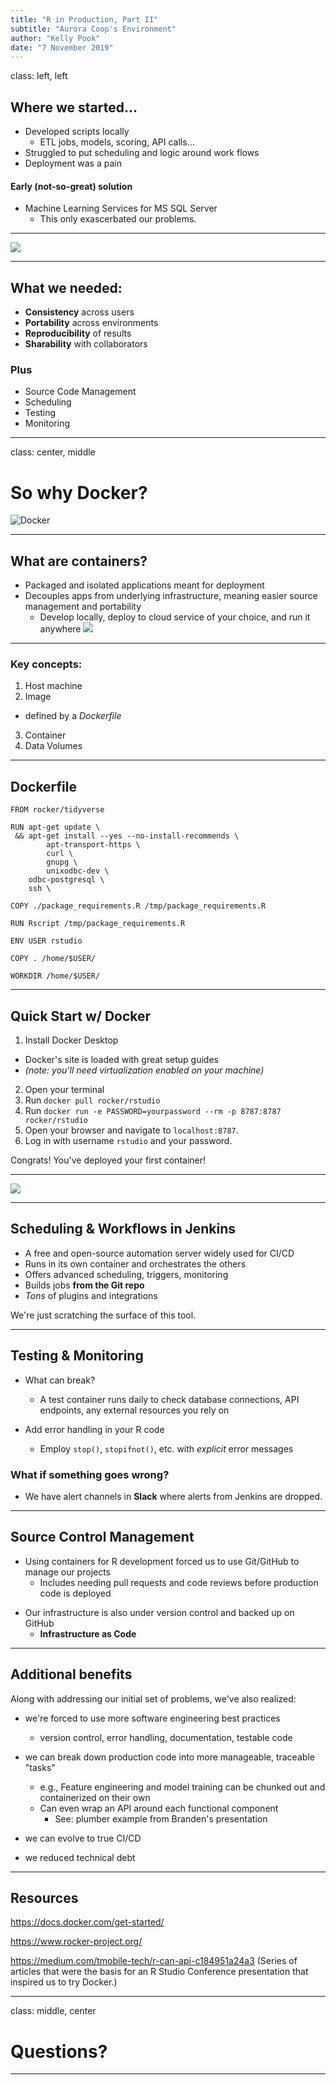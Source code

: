 ```yaml
---
title: "R in Production, Part II"
subtitle: "Aurora Coop's Environment"
author: "Kelly Pook"
date: "7 November 2019"
---
```


class: left, left


## Where we started...

- Developed scripts locally
  - ETL jobs, models, scoring, API calls...
- Struggled to put scheduling and logic around work flows
- Deployment was a pain

#### Early (not-so-great) solution
- Machine Learning Services for MS SQL Server
  - This only exascerbated our problems.

---

![](ac-env-old.svg)

---

## What we needed:

- **Consistency** across users
- **Portability** across environments
- **Reproducibility** of results
- **Sharability** with collaborators

### Plus
- Source Code Management
- Scheduling
- Testing
- Monitoring
  
---

class: center, middle 

# So why Docker?

![Docker](Moby-logo.png)

---

## What are containers?

* Packaged and isolated applications meant for deployment
* Decouples apps from underlying infrastructure, meaning easier source management and portability
  - Develop locally, deploy to cloud service of your choice, and run it anywhere
![](env-compare.png)
---

### Key concepts:

1. Host machine
2. Image
  - defined by a *Dockerfile*
3. Container
4. Data Volumes 

---

## Dockerfile
```
FROM rocker/tidyverse

RUN apt-get update \
 && apt-get install --yes --no-install-recommends \
        apt-transport-https \
        curl \
        gnupg \
        unixodbc-dev \
	odbc-postgresql \
	ssh \

COPY ./package_requirements.R /tmp/package_requirements.R

RUN Rscript /tmp/package_requirements.R

ENV USER rstudio

COPY . /home/$USER/

WORKDIR /home/$USER/

```
---
## Quick Start w/ Docker

1. Install Docker Desktop 
  - Docker's site is loaded with great setup guides
  - *(note: you'll need virtualization enabled on your machine)*
2. Open your terminal
3. Run `docker pull rocker/rstudio`
4. Run `docker run -e PASSWORD=yourpassword --rm -p 8787:8787 rocker/rstudio`
5. Open your browser and navigate to `localhost:8787`.
6. Log in with username `rstudio` and your password.

Congrats! You've deployed your first container!

---

![](ac-env-new.svg)


---

## Scheduling & Workflows in **Jenkins**

- A free and open-source automation server widely used for CI/CD
- Runs in its own container and orchestrates the others
- Offers advanced scheduling, triggers, monitoring
- Builds jobs **from the Git repo**
- *Tons* of plugins and integrations


We're just scratching the surface of this tool. 

---
## Testing & Monitoring

- What can break? 
  - A test container runs daily to check database connections, API endpoints, any external resources you rely on

- Add error handling in your R code
  - Employ `stop()`, `stopifnot()`, etc. with *explicit* error messages 

### What if something goes wrong?

- We have alert channels in **Slack** where alerts from Jenkins are dropped.

---
## Source Control Management

- Using containers for R development forced us to use Git/GitHub to manage our projects
  - Includes needing pull requests and code reviews before production code is deployed

* Our infrastructure is also under version control and backed up on GitHub
  - **Infrastructure as Code**

---

## Additional benefits

Along with addressing our initial set of problems, we've also realized:

- we're forced to use more software engineering best practices
  - version control, error handling, documentation, testable code
- we can break down production code into more manageable, traceable "tasks"
  - e.g., Feature engineering and model training can be chunked out and containerized on their own
  - Can even wrap an API around each functional component
      * See: plumber example from Branden's presentation
  
- we can evolve to true CI/CD
- we reduced technical debt


---

## Resources

https://docs.docker.com/get-started/

https://www.rocker-project.org/ 

https://medium.com/tmobile-tech/r-can-api-c184951a24a3
(Series of articles that were the basis for an R Studio Conference presentation that inspired us to try Docker.)



---
class: middle, center

# Questions?


---



  


